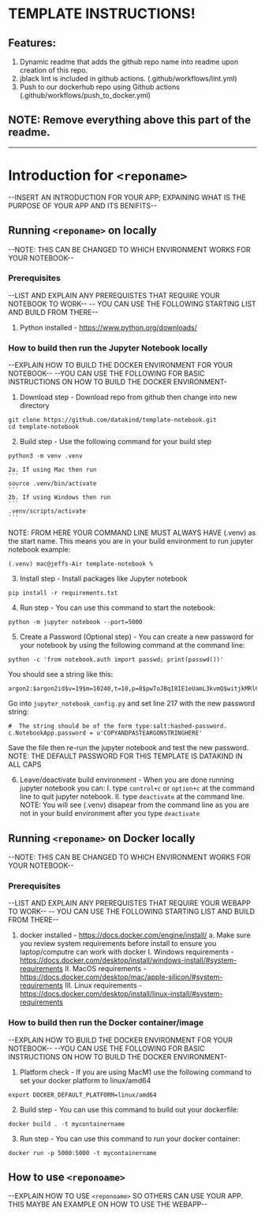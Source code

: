 # TEMPLATE INSTRUCTIONS!

## Features:

1. Dynamic readme that adds the github repo name into readme upon creation of this repo.
2. jblack lint is included in github actions. (.github/workflows/lint.yml)
3. Push to our dockerhub repo using Github actions (.github/workflows/push_to_docker.yml)

## NOTE: Remove everything above this part of the readme.

---

# Introduction for `<reponame>`

--INSERT AN INTRODUCTION FOR YOUR APP; EXPAINING WHAT IS THE PURPOSE OF YOUR APP AND ITS BENIFITS--



## Running `<reponame>` on locally
--NOTE: THIS CAN BE CHANGED TO WHICH ENVIRONMENT WORKS FOR YOUR NOTEBOOK--

### Prerequisites

--LIST AND EXPLAIN ANY PREREQUISTES THAT REQUIRE YOUR NOTEBOOK TO WORK--
-- YOU CAN USE THE FOLLOWING STARTING LIST AND BUILD FROM THERE--

1. Python installed - https://www.python.org/downloads/

### How to build then run the Jupyter Notebook locally

--EXPLAIN HOW TO BUILD THE DOCKER ENVIRONMENT FOR YOUR NOTEBOOK--
--YOU CAN USE THE FOLLOWING FOR BASIC INSTRUCTIONS ON HOW TO BUILD THE DOCKER ENVIRONMENT-

1. Download step - Download repo from github then change into new directory
```
git clone https://github.com/datakind/template-notebook.git
cd template-notebook
```
2. Build step - Use the following command for your build step
```
python3 -m venv .venv
```
    2a. If using Mac then run
    ```
    source .venv/bin/activate
    ```
    2b. If using Windows then run
    ```
    .venv/scripts/activate
    ```
NOTE: FROM HERE YOUR COMMAND LINE MUST ALWAYS HAVE (.venv) as the start name. This means you are in your
build environment to run jupyter notebook
example:
```
(.venv) mac@jeffs-Air template-notebook % 
```
3. Install step - Install packages like Jupyter notebook
```
pip install -r requirements.txt
```
4. Run step - You can use this command to start the notebook:
```
python -m jupyter notebook --port=5000
```

5. Create a Password (Optional step) - You can create a new password for
your notebook by using the following command at the command line:
```
python -c 'from notebook.auth import passwd; print(passwd())'   
```
You should see a string like this:
```
argon2:$argon2id$v=19$m=10240,t=10,p=8$pwToJBqI8IE1eUamL3kvmQ$witjkMRl6Fuff6xaWB5k600f6g/PqZFJ4LzrozAow04
```
Go into `jupyter_notebook_config.py` and set line 217 with the new password string:
```
#  The string should be of the form type:salt:hashed-password.
c.NotebookApp.password = u'COPYANDPASTEARGONSTRINGHERE'
```
Save the file then re-run the jupyter notebook and test the new password.
NOTE: THE DEFAULT PASSWORD FOR THIS TEMPLATE IS DATAKIND IN ALL CAPS

6. Leave/deactivate build environment - When you are done running jupyter notebook you can:
I. type `control+c` or `option+c` at the command line to quit jupyter notebook.
II. type `deactivate` at the command line.
NOTE: You will see (.venv) disapear from the command line as you are not in your build
environment after you type `deactivate`



## Running `<reponame>` on Docker locally

--NOTE: THIS CAN BE CHANGED TO WHICH ENVIRONMENT WORKS FOR YOUR NOTEBOOK--

### Prerequisites

--LIST AND EXPLAIN ANY PREREQUISTES THAT REQUIRE YOUR WEBAPP TO WORK--
-- YOU CAN USE THE FOLLOWING STARTING LIST AND BUILD FROM THERE--

1. docker installed - https://docs.docker.com/engine/install/
   a. Make sure you review system requirements before install to ensure you laptop/computre can work with docker
   I. Windows requirements - https://docs.docker.com/desktop/install/windows-install/#system-requirements
   II. MacOS requirements - https://docs.docker.com/desktop/mac/apple-silicon/#system-requirements
   III. Linux requirements - https://docs.docker.com/desktop/install/linux-install/#system-requirements

### How to build then run the Docker container/image

--EXPLAIN HOW TO BUILD THE DOCKER ENVIRONMENT FOR YOUR NOTEBOOK--
--YOU CAN USE THE FOLLOWING FOR BASIC INSTRUCTIONS ON HOW TO BUILD THE DOCKER ENVIRONMENT-

1. Platform check - If you are using MacM1 use the following command to set your docker platform to linux/amd64
```
export DOCKER_DEFAULT_PLATFORM=linux/amd64
```
2. Build step - You can use this command to build out your dockerfile:
```
docker build . -t mycontainername
```
3. Run step - You can use this command to run your docker container:
```
docker run -p 5000:5000 -t mycontainername
```



## How to use `<reponoame>`

--EXPLAIN HOW TO USE `<reponoame>` SO OTHERS CAN USE YOUR APP. THIS MAYBE AN EXAMPLE ON HOW TO USE THE WEBAPP--
